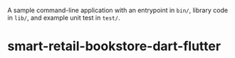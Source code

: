 A sample command-line application with an entrypoint in `bin/`, library code
in `lib/`, and example unit test in `test/`.
# smart-retail-bookstore-dart-flutter
